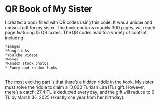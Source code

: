 # QR Book of My Sister

I created a book filled with QR codes using this code. It was a unique and unusual gift for my sister. The book contains roughly 300 pages, with each page featuring 15 QR codes. The QR codes lead to a variety of content, including:<br/>

    *Images
    *Song links
    *YouTube videos
    *Memes
    *Random stock photos
    * Funny and random links
<br/>
The most exciting part is that there’s a hidden riddle in the book. My sister must solve the riddle to claim a 10,000 Turkish Lira (TL) gift. However, there’s a catch: 27.4 TL is deducted every day, and the gift will reduce to 0 TL by March 30, 2025 (exactly one year from her birthday).
